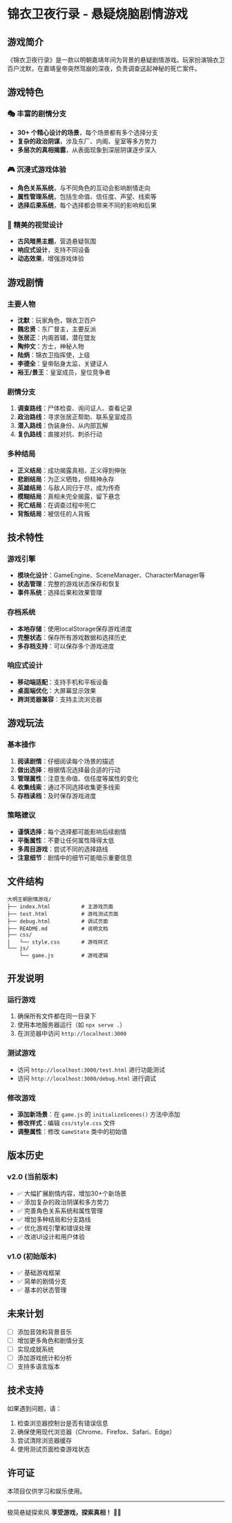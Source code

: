 # 锦衣卫夜行录 - 悬疑烧脑剧情游戏

## 游戏简介

《锦衣卫夜行录》是一款以明朝嘉靖年间为背景的悬疑剧情游戏。玩家扮演锦衣卫百户沈默，在嘉靖皇帝突然驾崩的深夜，负责调查这起神秘的死亡案件。

## 游戏特色

### 🎭 丰富的剧情分支
- **30+ 个精心设计的场景**，每个场景都有多个选择分支
- **复杂的政治阴谋**，涉及东厂、内阁、皇室等多方势力
- **多层次的真相揭露**，从表面现象到深层阴谋逐步深入

### 🎮 沉浸式游戏体验
- **角色关系系统**，与不同角色的互动会影响剧情走向
- **属性管理系统**，包括生命值、信任度、声望、线索等
- **选择后果系统**，每个选择都会带来不同的影响和后果

### 🎨 精美的视觉设计
- **古风暗黑主题**，营造悬疑氛围
- **响应式设计**，支持不同设备
- **动态效果**，增强游戏体验

## 游戏剧情

### 主要人物
- **沈默**：玩家角色，锦衣卫百户
- **魏忠贤**：东厂督主，主要反派
- **张居正**：内阁首辅，潜在盟友
- **陶仲文**：方士，神秘人物
- **陆炳**：锦衣卫指挥使，上级
- **李德全**：皇帝贴身太监，关键证人
- **裕王/景王**：皇室成员，皇位竞争者

### 剧情分支
1. **调查路线**：尸体检查、询问证人、查看记录
2. **政治路线**：寻求张居正帮助、联系皇室成员
3. **潜入路线**：伪装身份、从内部瓦解
4. **复仇路线**：直接对抗、刺杀行动

### 多种结局
- **正义结局**：成功揭露真相，正义得到伸张
- **悲剧结局**：为正义牺牲，但精神永存
- **英雄结局**：与敌人同归于尽，成为传奇
- **模糊结局**：真相未完全揭露，留下悬念
- **死亡结局**：在调查过程中死亡
- **背叛结局**：被信任的人背叛

## 技术特性

### 游戏引擎
- **模块化设计**：GameEngine、SceneManager、CharacterManager等
- **状态管理**：完整的游戏状态保存和恢复
- **事件系统**：选择后果和效果管理

### 存档系统
- **本地存储**：使用localStorage保存游戏进度
- **完整状态**：保存所有游戏数据和选择历史
- **多存档支持**：可以保存多个游戏进度

### 响应式设计
- **移动端适配**：支持手机和平板设备
- **桌面端优化**：大屏幕显示效果
- **跨浏览器兼容**：支持主流浏览器

## 游戏玩法

### 基本操作
1. **阅读剧情**：仔细阅读每个场景的描述
2. **做出选择**：根据情况选择最合适的行动
3. **管理属性**：注意生命值、信任度等属性的变化
4. **收集线索**：通过不同选择收集更多线索
5. **存档读档**：及时保存游戏进度

### 策略建议
- **谨慎选择**：每个选择都可能影响后续剧情
- **平衡属性**：不要让任何属性降得太低
- **多周目游戏**：尝试不同的选择路线
- **注意细节**：剧情中的细节可能暗示重要信息

## 文件结构

```
大明王朝剧情游戏/
├── index.html          # 主游戏页面
├── test.html           # 游戏测试页面
├── debug.html          # 调试页面
├── README.md           # 说明文档
├── css/
│   └── style.css       # 游戏样式
└── js/
    └── game.js         # 游戏逻辑
```

## 开发说明

### 运行游戏
1. 确保所有文件都在同一目录下
2. 使用本地服务器运行（如 `npx serve .`）
3. 在浏览器中访问 `http://localhost:3000`

### 测试游戏
- 访问 `http://localhost:3000/test.html` 进行功能测试
- 访问 `http://localhost:3000/debug.html` 进行调试

### 修改游戏
- **添加新场景**：在 `game.js` 的 `initializeScenes()` 方法中添加
- **修改样式**：编辑 `css/style.css` 文件
- **调整属性**：修改 `GameState` 类中的初始值

## 版本历史

### v2.0 (当前版本)
- ✅ 大幅扩展剧情内容，增加30+个新场景
- ✅ 添加复杂的政治阴谋和多方势力
- ✅ 完善角色关系系统和属性管理
- ✅ 增加多种结局和分支路线
- ✅ 优化游戏引擎和错误处理
- ✅ 改进UI设计和用户体验

### v1.0 (初始版本)
- ✅ 基础游戏框架
- ✅ 简单的剧情分支
- ✅ 基本的状态管理

## 未来计划

- [ ] 添加音效和背景音乐
- [ ] 增加更多角色和剧情分支
- [ ] 实现成就系统
- [ ] 添加游戏统计和分析
- [ ] 支持多语言版本

## 技术支持

如果遇到问题，请：
1. 检查浏览器控制台是否有错误信息
2. 确保使用现代浏览器（Chrome、Firefox、Safari、Edge）
3. 尝试清除浏览器缓存
4. 使用测试页面检查游戏状态

## 许可证

本项目仅供学习和娱乐使用。

---
极简悬疑探索风
**享受游戏，探索真相！** 🕵️‍♂️
